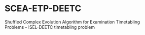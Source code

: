 # SCEA-ETP-DEETC
Shuffled Complex Evolution Algorithm for Examination Timetabling Problems - ISEL-DEETC timetabling problem
